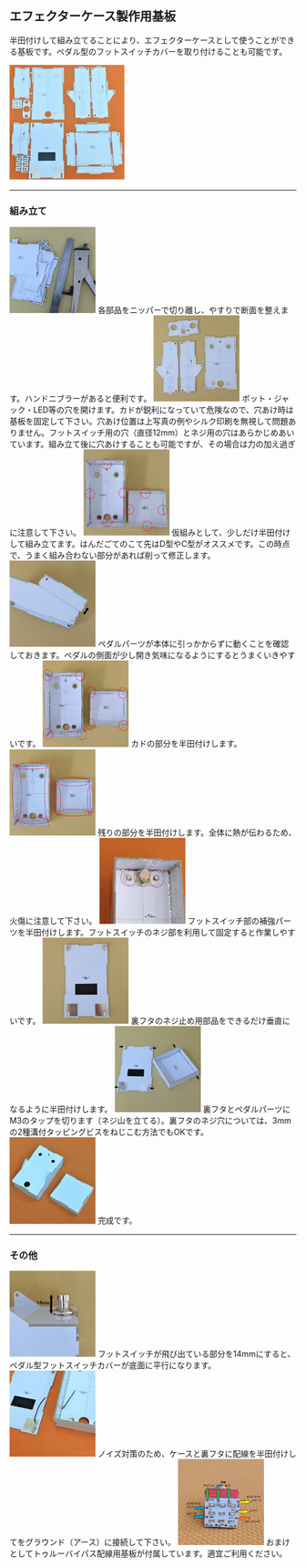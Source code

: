 ﻿## エフェクターケース製作用基板

半田付けして組み立てることにより、エフェクターケースとして使うことができる基板です。ペダル型のフットスイッチカバーを取り付けることも可能です。

<img src="img/001.jpg" width="40%">
　

---
### 組み立て
<img src="img/002.jpg" width="30%">
各部品をニッパーで切り離し、やすりで断面を整えます。ハンドニブラーがあると便利です。

<img src="img/003.jpg" width="30%">
ポット・ジャック・LED等の穴を開けます。カドが鋭利になっていて危険なので、穴あけ時は基板を固定して下さい。穴あけ位置は上写真の例やシルク印刷を無視して問題ありません。フットスイッチ用の穴（直径12mm）とネジ用の穴はあらかじめあいています。組み立て後に穴あけすることも可能ですが、その場合は力の加え過ぎに注意して下さい。

<img src="img/004.jpg" width="30%">
仮組みとして、少しだけ半田付けして組み立てます。はんだごてのこて先はD型やC型がオススメです。この時点で、うまく組み合わない部分があれば削って修正します。

<img src="img/005.jpg" width="30%">
ペダルパーツが本体に引っかからずに動くことを確認しておきます。ペダルの側面が少し開き気味になるようにするとうまくいきやすいです。

<img src="img/006.jpg" width="30%">
カドの部分を半田付けします。

<img src="img/007.jpg" width="30%">
残りの部分を半田付けします。全体に熱が伝わるため、火傷に注意して下さい。

<img src="img/008.jpg" width="30%">
フットスイッチ部の補強パーツを半田付けします。フットスイッチのネジ部を利用して固定すると作業しやすいです。

<img src="img/009.jpg" width="30%">
裏フタのネジ止め用部品をできるだけ垂直になるように半田付けします。

<img src="img/010.jpg" width="30%">
裏フタとペダルパーツにM3のタップを切ります（ネジ山を立てる）。裏フタのネジ穴については、3mmの2種溝付タッピングビスをねじこむ方法でもOKです。

<img src="img/011.jpg" width="30%">
完成です。

---
### その他
<img src="img/012.jpg" width="30%">
フットスイッチが飛び出ている部分を14mmにすると、ペダル型フットスイッチカバーが底面に平行になります。

<img src="img/013.jpg" width="30%">
ノイズ対策のため、ケースと裏フタに配線を半田付けしてをグラウンド（アース）に接続して下さい。

<img src="img/014.jpg" width="30%">
おまけとしてトゥルーバイパス配線用基板が付属しています。適宜ご利用ください。